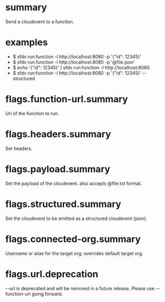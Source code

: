 # summary

Send a cloudevent to a function.

# examples

- $ sfdx run:function -l http://localhost:8080 -p '{"id": 12345}'
- $ sfdx run:function -l http://localhost:8080 -p '@file.json'
- $ echo '{"id": 12345}' | sfdx run:function -l http://localhost:8080
- $ sfdx run:function -l http://localhost:8080 -p '{"id": 12345}' --structured

# flags.function-url.summary

Url of the function to run.

# flags.headers.summary

Set headers.

# flags.payload.summary

Set the payload of the cloudevent. also accepts @file.txt format.

# flags.structured.summary

Set the cloudevent to be emitted as a structured cloudevent (json).

# flags.connected-org.summary

Username or alias for the target org; overrides default target org.

# flags.url.deprecation

--url is deprecated and will be removed in a future release. Please use --function-url going forward.
